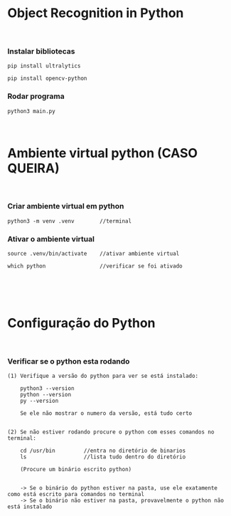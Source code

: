 # Object Recognition in Python
</br>

### Instalar bibliotecas 
```
pip install ultralytics      

pip install opencv-python    
```

### Rodar programa
```
python3 main.py              
```
</br>

# Ambiente virtual python (CASO QUEIRA)
</br>

### Criar ambiente virtual em python 
```
python3 -m venv .venv        //terminal 
```


### Ativar o ambiente virtual 
```
source .venv/bin/activate    //ativar ambiente virtual

which python                 //verificar se foi ativado
```
</br>



</br>
</br>

# Configuração do Python
</br>

### Verificar se o python esta rodando 
```
(1) Verifique a versão do python para ver se está instalado:

    python3 --version   
    python --version
    py --version

    Se ele não mostrar o numero da versão, está tudo certo


(2) Se não estiver rodando procure o python com esses comandos no terminal:
    
    cd /usr/bin         //entra no diretório de binarios
    ls                  //lista tudo dentro do diretório
    
    (Procure um binário escrito python)
    

    -> Se o binário do python estiver na pasta, use ele exatamente como está escrito para comandos no terminal
    -> Se o binário não estiver na pasta, provavelmente o python não está instalado 
```